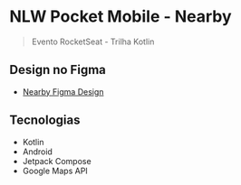 # NLW Pocket Mobile - Nearby

> Evento RocketSeat - Trilha Kotlin

## Design no Figma

- [Nearby Figma Design](<https://www.figma.com/design/8HNSINbkbInT5pLSFULPAN/NLW-Pocket-Mobile-%E2%80%A2-Nearby-(Community)-(Copy)?node-id=3-376&node-type=canvas&t=bIFyRhViHvmefVSq-0>)

## Tecnologias

- Kotlin
- Android
- Jetpack Compose
- Google Maps API
